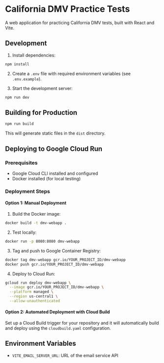 # California DMV Practice Tests

A web application for practicing California DMV tests, built with React and Vite.

## Development

1. Install dependencies:

```bash
npm install
```

2. Create a `.env` file with required environment variables (see `.env.example`).

3. Start the development server:

```bash
npm run dev
```

## Building for Production

```bash
npm run build
```

This will generate static files in the `dist` directory.

## Deploying to Google Cloud Run

### Prerequisites

- Google Cloud CLI installed and configured
- Docker installed (for local testing)

### Deployment Steps

#### Option 1: Manual Deployment

1. Build the Docker image:

```bash
docker build -t dmv-webapp .
```

2. Test locally:

```bash
docker run -p 8080:8080 dmv-webapp
```

3. Tag and push to Google Container Registry:

```bash
docker tag dmv-webapp gcr.io/YOUR_PROJECT_ID/dmv-webapp
docker push gcr.io/YOUR_PROJECT_ID/dmv-webapp
```

4. Deploy to Cloud Run:

```bash
gcloud run deploy dmv-webapp \
  --image gcr.io/YOUR_PROJECT_ID/dmv-webapp \
  --platform managed \
  --region us-central1 \
  --allow-unauthenticated
```

#### Option 2: Automated Deployment with Cloud Build

Set up a Cloud Build trigger for your repository and it will automatically build and deploy using the `cloudbuild.yaml` configuration.

## Environment Variables

- `VITE_EMAIL_SERVER_URL`: URL of the email service API